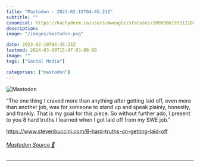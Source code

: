 ```yaml
---
title: "Mastodon - 2023-02-10T04:45:23Z"
subtitle: ""
canonical: https://hachyderm.io/users/mweagle/statuses/109838619321218095
description:
image: "/images/mastodon.png"

date: 2023-02-10T04:45:23Z
lastmod: 2024-03-09T15:47:03-08:00
image: ""
tags: ["Social Media"]

categories: ["mastodon"]
---
```

![Mastodon](/images/mastodon.png)

<p>“The one thing I craved more than anything after getting laid off, even more than another job, was for someone to stand up and speak plainly, honestly, and frankly. That is my goal for this piece. So without further ado, I present to you 8 hard truths I learned when I got laid off from my SWE job.”</p><p><a href="https://www.stevenbuccini.com/8-hard-truths-on-getting-laid-off" target="_blank" rel="nofollow noopener noreferrer" translate="no"><span class="invisible">https://www.</span><span class="ellipsis">stevenbuccini.com/8-hard-truth</span><span class="invisible">s-on-getting-laid-off</span></a></p>


###### [Mastodon Source 🐘](https://hachyderm.io/@mweagle/109838619321218095)

___
